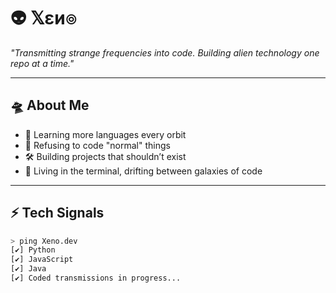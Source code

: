 # 👽 𝕏εи๏

*"Transmitting strange frequencies into code. Building alien technology one repo at a time."*  

---

## 🛸 About Me 

- 🧬 Learning more languages every orbit 
- 👾 Refusing to code "normal" things 
- 🛠️ Building projects that shouldn’t exist
- 🌌 Living in the terminal, drifting between galaxies of code
 
---


## ⚡ Tech Signals  
```bash
> ping Xeno.dev
[✔] Python  
[✔] JavaScript  
[✔] Java  
[✔] Coded transmissions in progress...
